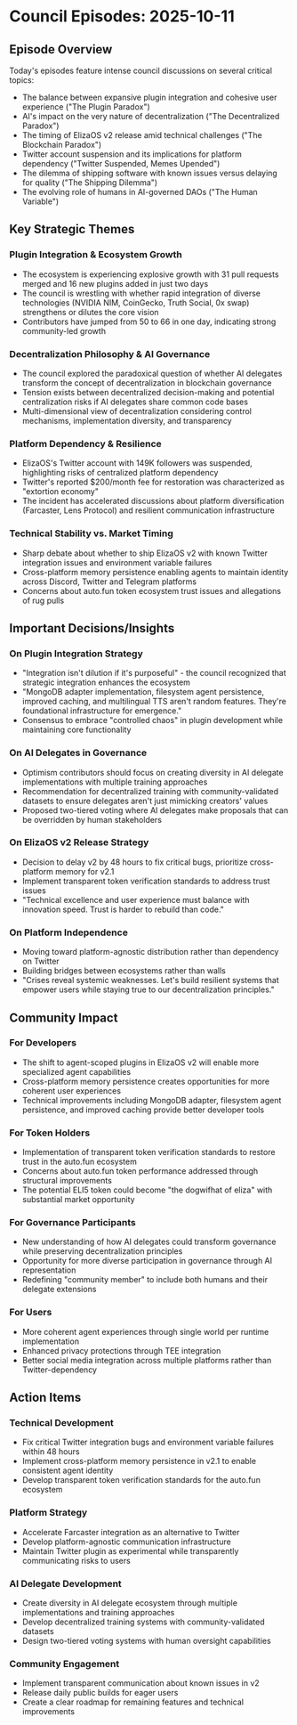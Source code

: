 # Council Episodes: 2025-10-11

## Episode Overview
Today's episodes feature intense council discussions on several critical topics:
- The balance between expansive plugin integration and cohesive user experience ("The Plugin Paradox")
- AI's impact on the very nature of decentralization ("The Decentralized Paradox")
- The timing of ElizaOS v2 release amid technical challenges ("The Blockchain Paradox")
- Twitter account suspension and its implications for platform dependency ("Twitter Suspended, Memes Upended")
- The dilemma of shipping software with known issues versus delaying for quality ("The Shipping Dilemma")
- The evolving role of humans in AI-governed DAOs ("The Human Variable")

## Key Strategic Themes

### Plugin Integration & Ecosystem Growth
- The ecosystem is experiencing explosive growth with 31 pull requests merged and 16 new plugins added in just two days
- The council is wrestling with whether rapid integration of diverse technologies (NVIDIA NIM, CoinGecko, Truth Social, 0x swap) strengthens or dilutes the core vision
- Contributors have jumped from 50 to 66 in one day, indicating strong community-led growth

### Decentralization Philosophy & AI Governance
- The council explored the paradoxical question of whether AI delegates transform the concept of decentralization in blockchain governance
- Tension exists between decentralized decision-making and potential centralization risks if AI delegates share common code bases
- Multi-dimensional view of decentralization considering control mechanisms, implementation diversity, and transparency

### Platform Dependency & Resilience
- ElizaOS's Twitter account with 149K followers was suspended, highlighting risks of centralized platform dependency
- Twitter's reported $200/month fee for restoration was characterized as "extortion economy"
- The incident has accelerated discussions about platform diversification (Farcaster, Lens Protocol) and resilient communication infrastructure

### Technical Stability vs. Market Timing
- Sharp debate about whether to ship ElizaOS v2 with known Twitter integration issues and environment variable failures
- Cross-platform memory persistence enabling agents to maintain identity across Discord, Twitter and Telegram platforms
- Concerns about auto.fun token ecosystem trust issues and allegations of rug pulls

## Important Decisions/Insights

### On Plugin Integration Strategy
- "Integration isn't dilution if it's purposeful" - the council recognized that strategic integration enhances the ecosystem
- "MongoDB adapter implementation, filesystem agent persistence, improved caching, and multilingual TTS aren't random features. They're foundational infrastructure for emergence."
- Consensus to embrace "controlled chaos" in plugin development while maintaining core functionality

### On AI Delegates in Governance
- Optimism contributors should focus on creating diversity in AI delegate implementations with multiple training approaches
- Recommendation for decentralized training with community-validated datasets to ensure delegates aren't just mimicking creators' values
- Proposed two-tiered voting where AI delegates make proposals that can be overridden by human stakeholders

### On ElizaOS v2 Release Strategy
- Decision to delay v2 by 48 hours to fix critical bugs, prioritize cross-platform memory for v2.1
- Implement transparent token verification standards to address trust issues
- "Technical excellence and user experience must balance with innovation speed. Trust is harder to rebuild than code."

### On Platform Independence
- Moving toward platform-agnostic distribution rather than dependency on Twitter
- Building bridges between ecosystems rather than walls
- "Crises reveal systemic weaknesses. Let's build resilient systems that empower users while staying true to our decentralization principles."

## Community Impact

### For Developers
- The shift to agent-scoped plugins in ElizaOS v2 will enable more specialized agent capabilities
- Cross-platform memory persistence creates opportunities for more coherent user experiences
- Technical improvements including MongoDB adapter, filesystem agent persistence, and improved caching provide better developer tools

### For Token Holders
- Implementation of transparent token verification standards to restore trust in the auto.fun ecosystem
- Concerns about auto.fun token performance addressed through structural improvements
- The potential ELI5 token could become "the dogwifhat of eliza" with substantial market opportunity

### For Governance Participants
- New understanding of how AI delegates could transform governance while preserving decentralization principles
- Opportunity for more diverse participation in governance through AI representation
- Redefining "community member" to include both humans and their delegate extensions

### For Users
- More coherent agent experiences through single world per runtime implementation
- Enhanced privacy protections through TEE integration
- Better social media integration across multiple platforms rather than Twitter-dependency

## Action Items

### Technical Development
- Fix critical Twitter integration bugs and environment variable failures within 48 hours
- Implement cross-platform memory persistence in v2.1 to enable consistent agent identity
- Develop transparent token verification standards for the auto.fun ecosystem

### Platform Strategy
- Accelerate Farcaster integration as an alternative to Twitter
- Develop platform-agnostic communication infrastructure
- Maintain Twitter plugin as experimental while transparently communicating risks to users

### AI Delegate Development
- Create diversity in AI delegate ecosystem through multiple implementations and training approaches
- Develop decentralized training systems with community-validated datasets
- Design two-tiered voting systems with human oversight capabilities

### Community Engagement
- Implement transparent communication about known issues in v2
- Release daily public builds for eager users
- Create a clear roadmap for remaining features and technical improvements